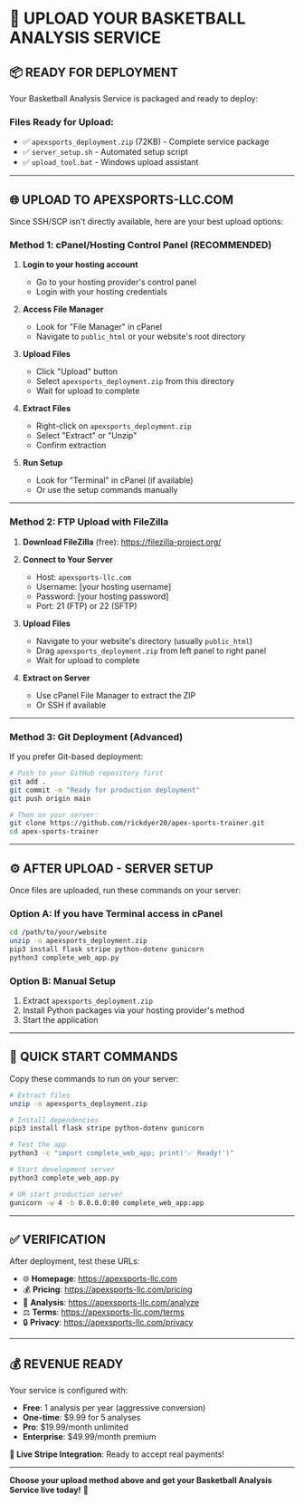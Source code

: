 # 🚀 UPLOAD YOUR BASKETBALL ANALYSIS SERVICE

## 📦 **READY FOR DEPLOYMENT**

Your Basketball Analysis Service is packaged and ready to deploy:

### **Files Ready for Upload:**
- ✅ `apexsports_deployment.zip` (72KB) - Complete service package  
- ✅ `server_setup.sh` - Automated setup script
- ✅ `upload_tool.bat` - Windows upload assistant

---

## 🌐 **UPLOAD TO APEXSPORTS-LLC.COM**

Since SSH/SCP isn't directly available, here are your best upload options:

### **Method 1: cPanel/Hosting Control Panel (RECOMMENDED)**

1. **Login to your hosting account**
   - Go to your hosting provider's control panel
   - Login with your hosting credentials

2. **Access File Manager**
   - Look for "File Manager" in cPanel
   - Navigate to `public_html` or your website's root directory

3. **Upload Files**
   - Click "Upload" button
   - Select `apexsports_deployment.zip` from this directory
   - Wait for upload to complete

4. **Extract Files**
   - Right-click on `apexsports_deployment.zip`
   - Select "Extract" or "Unzip"
   - Confirm extraction

5. **Run Setup**
   - Look for "Terminal" in cPanel (if available)
   - Or use the setup commands manually

---

### **Method 2: FTP Upload with FileZilla**

1. **Download FileZilla** (free): https://filezilla-project.org/

2. **Connect to Your Server**
   - Host: `apexsports-llc.com`
   - Username: [your hosting username]
   - Password: [your hosting password]
   - Port: 21 (FTP) or 22 (SFTP)

3. **Upload Files**
   - Navigate to your website's directory (usually `public_html`)
   - Drag `apexsports_deployment.zip` from left panel to right panel
   - Wait for upload to complete

4. **Extract on Server**
   - Use cPanel File Manager to extract the ZIP
   - Or SSH if available

---

### **Method 3: Git Deployment (Advanced)**

If you prefer Git-based deployment:

```bash
# Push to your GitHub repository first
git add .
git commit -m "Ready for production deployment"
git push origin main

# Then on your server:
git clone https://github.com/rickdyer20/apex-sports-trainer.git
cd apex-sports-trainer
```

---

## ⚙️ **AFTER UPLOAD - SERVER SETUP**

Once files are uploaded, run these commands on your server:

### **Option A: If you have Terminal access in cPanel**
```bash
cd /path/to/your/website
unzip -o apexsports_deployment.zip
pip3 install flask stripe python-dotenv gunicorn
python3 complete_web_app.py
```

### **Option B: Manual Setup**
1. Extract `apexsports_deployment.zip`
2. Install Python packages via your hosting provider's method
3. Start the application

---

## 🎯 **QUICK START COMMANDS**

Copy these commands to run on your server:

```bash
# Extract files
unzip -o apexsports_deployment.zip

# Install dependencies  
pip3 install flask stripe python-dotenv gunicorn

# Test the app
python3 -c "import complete_web_app; print('✅ Ready!')"

# Start development server
python3 complete_web_app.py

# OR start production server
gunicorn -w 4 -b 0.0.0.0:80 complete_web_app:app
```

---

## ✅ **VERIFICATION**

After deployment, test these URLs:

- 🌐 **Homepage**: https://apexsports-llc.com
- 💰 **Pricing**: https://apexsports-llc.com/pricing  
- 🏀 **Analysis**: https://apexsports-llc.com/analyze
- ⚖️ **Terms**: https://apexsports-llc.com/terms
- 🔒 **Privacy**: https://apexsports-llc.com/privacy

---

## 💰 **REVENUE READY**

Your service is configured with:
- **Free**: 1 analysis per year (aggressive conversion)
- **One-time**: $9.99 for 5 analyses
- **Pro**: $19.99/month unlimited
- **Enterprise**: $49.99/month premium

**🔐 Live Stripe Integration**: Ready to accept real payments!

---

**Choose your upload method above and get your Basketball Analysis Service live today!** 🚀
